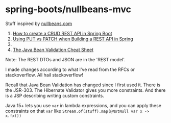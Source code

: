 # spring-boots/nullbeans-mvc

Stuff inspired by [nullbeans.com](https://nullbeans.com/)

1. [How to create a CRUD REST API in Spring Boot](https://nullbeans.com/how-to-create-a-crud-rest-api-in-spring-boot/)
2. [Using PUT vs PATCH when Building a REST API in Spring](https://nullbeans.com/using-put-vs-patch-when-building-a-rest-api-in-spring/)
3.
4. [The Java Bean Validation Cheat Sheet](https://nullbeans.com/the-java-bean-validation-cheet-sheet/)

Note: The REST DTOs and JSON are in the 'REST model'.

I made changes according to what I've read from the RFCs or stackoverflow. All hail stackoverflow!

Recall that Java Bean Validation has changed since I first used it. There is
the JSR-303. The Hibernate Validator gives you more constraints. And there is a JSP
describing writing custom constraints.

Java 15+ lets you use `var` in lambda expressions, and you can apply these constraints on that
`var` like `Stream.of(stuff).map(@NotNull var x -> x.fx())`
